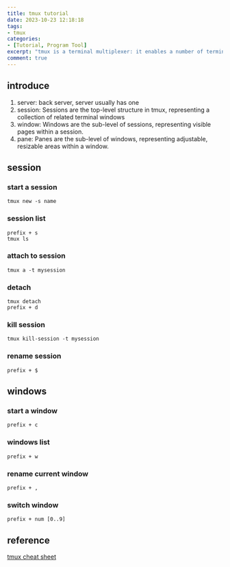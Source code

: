 ```yaml
---
title: tmux tutorial
date: 2023-10-23 12:18:18
tags: 
- tmux
categories: 
- [Tutorial, Program Tool]
excerpt: "tmux is a terminal multiplexer: it enables a number of terminals to be created, accessed, and controlled from a single screen."
comment: true
---
```

## introduce
1. server: back server, server usually has one 
2. session: Sessions are the top-level structure in tmux, representing a collection of related terminal windows
3. window: Windows are the sub-level of sessions, representing visible pages within a session.
4. pane: Panes are the sub-level of windows, representing adjustable, resizable areas within a window.

## session

### start a session
`tmux new -s name`

### session list
`prefix + s`  
`tmux ls`

### attach to session
`tmux a -t mysession`

### detach
`tmux detach`  
`prefix + d`

### kill session
`tmux kill-session -t mysession`

### rename session
`prefix + $`

## windows

### start a window
`prefix + c`

### windows list
`prefix + w`

### rename current window
`prefix + ,`

### switch window
`prefix + num [0..9]`

## reference
[tmux cheat sheet](https://tmuxcheatsheet.com/)


